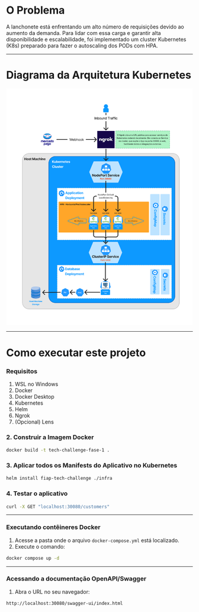 # O Problema

A lanchonete está enfrentando um alto número de requisições devido ao aumento da demanda. 
Para lidar com essa carga e garantir alta disponibilidade e escalabilidade, 
foi implementado um cluster Kubernetes (K8s) preparado para fazer o autoscaling dos PODs com HPA.

---

# Diagrama da Arquitetura Kubernetes

![K8S_Architecture](assets/KubernetesArchitecture.png)

---

# Como executar este projeto

### Requisitos
1. WSL no Windows
2. Docker
3. Docker Desktop
4. Kubernetes
5. Helm
6. Ngrok
6. (Opcional) Lens


### 2. Construir a Imagem Docker

```sh
docker build -t tech-challenge-fase-1 .
```

### 3. Aplicar todos os Manifests do Aplicativo no Kubernetes

```sh
helm install fiap-tech-challenge ./infra
```

### 4. Testar o aplicativo

```sh
curl -X GET "localhost:30080/customers"
```

---

### Executando contêineres Docker

1. Acesse a pasta onde o arquivo `docker-compose.yml` está localizado.
2. Execute o comando:

```sh
docker compose up -d
```

---

### Acessando a documentação OpenAPI/Swagger

1. Abra o URL no seu navegador:

```sh
http://localhost:30080/swagger-ui/index.html
```
